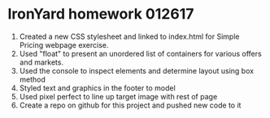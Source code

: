 # IronYard homework 012617
1. Created a new CSS stylesheet and linked to index.html for Simple Pricing webpage exercise.
2. Used "float" to present an unordered list of containers for various offers and markets.
3. Used the console to inspect elements and determine layout using box method
4. Styled text and graphics in the footer to model
5. Used pixel perfect to line up target image with rest of page
5. Create a repo on github for this project and pushed new code to it
